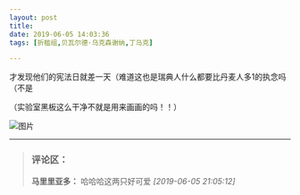 ```yaml
---
layout: post
title: 
date: 2019-06-05 14:03:36
tags: [折槛组,贝瓦尔德·乌克森谢纳,丁马克]

---
```

才发现他们的宪法日就差一天（难道这也是瑞典人什么都要比丹麦人多1的执念吗（不是

（实验室黑板这么干净不就是用来画画的吗！！）


![图片](./img/ang4SjhuSGNnSGJ3VUNxNEJ5UEppUmp1d0RaVXBXeUtrMWN4azcyV01HTkVXdEdyVlFjRVl3PT0.jpg)


---
> ### 评论区：
>**马里里亚多：** 哈哈哈这两只好可爱  *[2019-06-05 21:05:12]*
>
>